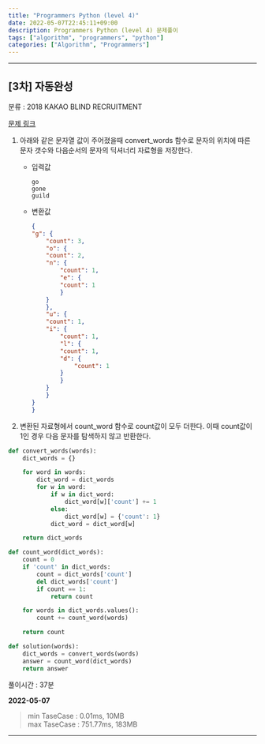 ```yaml
---
title: "Programmers Python (level 4)"
date: 2022-05-07T22:45:11+09:00
description: Programmers Python (level 4) 문제풀이 
tags: ["algorithm", "programmers", "python"]
categories: ["Algorithm", "Programmers"]
---
```



---

## [3차] 자동완성

분류 : 2018 KAKAO BLIND RECRUITMENT

[문제 링크](https://programmers.co.kr/learn/courses/30/lessons/17685)

1. 아래와 같은 문자열 값이 주어졌을때 convert_words 함수로 문자의 위치에 따른 문자 갯수와 다음순서의 문자의 딕셔너리 자료형을 저장한다.
    - 입력값
        ```
        go
        gone
        guild
        ```
    - 변환값
        ```json
        {
        "g": {
            "count": 3,
            "o": {
            "count": 2,
            "n": {
                "count": 1,
                "e": {
                "count": 1
                }
            }
            },
            "u": {
            "count": 1,
            "i": {
                "count": 1,
                "l": {
                "count": 1,
                "d": {
                    "count": 1
                }
                }
            }
            }
        }
        }
        ```

2. 변환된 자료형에서 count_word 함수로 count값이 모두 더한다. 이때 count값이 1인 경우 다음 문자를 탐색하지 않고 반환한다.

```python
def convert_words(words):
    dict_words = {}

    for word in words:
        dict_word = dict_words
        for w in word:
            if w in dict_word:
                dict_word[w]['count'] += 1
            else:
                dict_word[w] = {'count': 1}
            dict_word = dict_word[w]

    return dict_words

def count_word(dict_words):
    count = 0
    if 'count' in dict_words:
        count = dict_words['count']
        del dict_words['count']
        if count == 1:
            return count

    for words in dict_words.values():
        count += count_word(words)

    return count

def solution(words):
    dict_words = convert_words(words)
    answer = count_word(dict_words)
    return answer
```

풀이시간 : 37분

**2022-05-07**

> min TaseCase : 0.01ms, 10MB  
> max TaseCase : 751.77ms, 183MB  


---

<!--
## 

분류 : 

[문제 링크]()

1. 

```python

```

풀이시간 : 분

**2022**

> min TaseCase :   
> max TaseCase :   
-->
